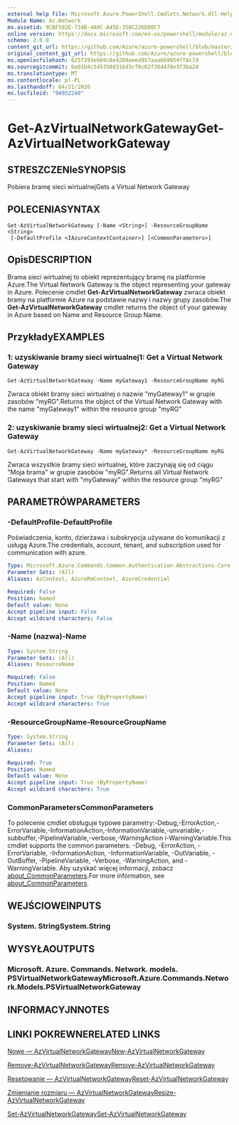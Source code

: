 ```yaml
---
external help file: Microsoft.Azure.PowerShell.Cmdlets.Network.dll-Help.xml
Module Name: Az.Network
ms.assetid: 9CBF592E-734B-4A0C-A45D-358C226D08C7
online version: https://docs.microsoft.com/en-us/powershell/module/az.network/get-azvirtualnetworkgateway
schema: 2.0.0
content_git_url: https://github.com/Azure/azure-powershell/blob/master/src/Network/Network/help/Get-AzVirtualNetworkGateway.md
original_content_git_url: https://github.com/Azure/azure-powershell/blob/master/src/Network/Network/help/Get-AzVirtualNetworkGateway.md
ms.openlocfilehash: 625f293e669c8e4209aeed957aaa669954ff8c7d
ms.sourcegitcommit: 6a91b4c545350d316d3cf8c62f384478e3f3ba24
ms.translationtype: MT
ms.contentlocale: pl-PL
ms.lasthandoff: 04/21/2020
ms.locfileid: "94052240"
---
```

# <span data-ttu-id="46de8-101">Get-AzVirtualNetworkGateway</span><span class="sxs-lookup"><span data-stu-id="46de8-101">Get-AzVirtualNetworkGateway</span></span>

## <span data-ttu-id="46de8-102">STRESZCZENIe</span><span class="sxs-lookup"><span data-stu-id="46de8-102">SYNOPSIS</span></span>
<span data-ttu-id="46de8-103">Pobiera bramę sieci wirtualnej</span><span class="sxs-lookup"><span data-stu-id="46de8-103">Gets a Virtual Network Gateway</span></span>

## <span data-ttu-id="46de8-104">POLECENIA</span><span class="sxs-lookup"><span data-stu-id="46de8-104">SYNTAX</span></span>

```
Get-AzVirtualNetworkGateway [-Name <String>] -ResourceGroupName <String>
 [-DefaultProfile <IAzureContextContainer>] [<CommonParameters>]
```

## <span data-ttu-id="46de8-105">Opis</span><span class="sxs-lookup"><span data-stu-id="46de8-105">DESCRIPTION</span></span>
<span data-ttu-id="46de8-106">Brama sieci wirtualnej to obiekt reprezentujący bramę na platformie Azure.</span><span class="sxs-lookup"><span data-stu-id="46de8-106">The Virtual Network Gateway is the object representing your gateway in Azure.</span></span>
<span data-ttu-id="46de8-107">Polecenie cmdlet **Get-AzVirtualNetworkGateway** zwraca obiekt bramy na platformie Azure na podstawie nazwy i nazwy grupy zasobów.</span><span class="sxs-lookup"><span data-stu-id="46de8-107">The **Get-AzVirtualNetworkGateway** cmdlet returns the object of your gateway in Azure based on Name and Resource Group Name.</span></span>

## <span data-ttu-id="46de8-108">Przykłady</span><span class="sxs-lookup"><span data-stu-id="46de8-108">EXAMPLES</span></span>

### <span data-ttu-id="46de8-109">1: uzyskiwanie bramy sieci wirtualnej</span><span class="sxs-lookup"><span data-stu-id="46de8-109">1: Get a Virtual Network Gateway</span></span>
```
Get-AzVirtualNetworkGateway -Name myGateway1 -ResourceGroupName myRG
```

<span data-ttu-id="46de8-110">Zwraca obiekt bramy sieci wirtualnej o nazwie "myGateway1" w grupie zasobów "myRG".</span><span class="sxs-lookup"><span data-stu-id="46de8-110">Returns the object of the Virtual Network Gateway with the name "myGateway1" within the resource group "myRG"</span></span>

### <span data-ttu-id="46de8-111">2: uzyskiwanie bramy sieci wirtualnej</span><span class="sxs-lookup"><span data-stu-id="46de8-111">2: Get a Virtual Network Gateway</span></span>
```
Get-AzVirtualNetworkGateway -Name myGateway* -ResourceGroupName myRG
```

<span data-ttu-id="46de8-112">Zwraca wszystkie bramy sieci wirtualnej, które zaczynają się od ciągu "Moja brama" w grupie zasobów "myRG".</span><span class="sxs-lookup"><span data-stu-id="46de8-112">Returns all Virtual Network Gateways that start with "myGateway" within the resource group "myRG"</span></span>

## <span data-ttu-id="46de8-113">PARAMETRÓW</span><span class="sxs-lookup"><span data-stu-id="46de8-113">PARAMETERS</span></span>

### <span data-ttu-id="46de8-114">-DefaultProfile</span><span class="sxs-lookup"><span data-stu-id="46de8-114">-DefaultProfile</span></span>
<span data-ttu-id="46de8-115">Poświadczenia, konto, dzierżawa i subskrypcja używane do komunikacji z usługą Azure.</span><span class="sxs-lookup"><span data-stu-id="46de8-115">The credentials, account, tenant, and subscription used for communication with azure.</span></span>

```yaml
Type: Microsoft.Azure.Commands.Common.Authentication.Abstractions.Core.IAzureContextContainer
Parameter Sets: (All)
Aliases: AzContext, AzureRmContext, AzureCredential

Required: False
Position: Named
Default value: None
Accept pipeline input: False
Accept wildcard characters: False
```

### <span data-ttu-id="46de8-116">-Name (nazwa)</span><span class="sxs-lookup"><span data-stu-id="46de8-116">-Name</span></span>
```yaml
Type: System.String
Parameter Sets: (All)
Aliases: ResourceName

Required: False
Position: Named
Default value: None
Accept pipeline input: True (ByPropertyName)
Accept wildcard characters: True
```

### <span data-ttu-id="46de8-117">-ResourceGroupName</span><span class="sxs-lookup"><span data-stu-id="46de8-117">-ResourceGroupName</span></span>
```yaml
Type: System.String
Parameter Sets: (All)
Aliases:

Required: True
Position: Named
Default value: None
Accept pipeline input: True (ByPropertyName)
Accept wildcard characters: True
```

### <span data-ttu-id="46de8-118">CommonParameters</span><span class="sxs-lookup"><span data-stu-id="46de8-118">CommonParameters</span></span>
<span data-ttu-id="46de8-119">To polecenie cmdlet obsługuje typowe parametry:-Debug,-ErrorAction,-ErrorVariable,-InformationAction,-InformationVariable,-unvariable,-subbuffer,-PipelineVariable,-verbose,-WarningAction i-WarningVariable.</span><span class="sxs-lookup"><span data-stu-id="46de8-119">This cmdlet supports the common parameters: -Debug, -ErrorAction, -ErrorVariable, -InformationAction, -InformationVariable, -OutVariable, -OutBuffer, -PipelineVariable, -Verbose, -WarningAction, and -WarningVariable.</span></span> <span data-ttu-id="46de8-120">Aby uzyskać więcej informacji, zobacz [about_CommonParameters](http://go.microsoft.com/fwlink/?LinkID=113216).</span><span class="sxs-lookup"><span data-stu-id="46de8-120">For more information, see [about_CommonParameters](http://go.microsoft.com/fwlink/?LinkID=113216).</span></span>

## <span data-ttu-id="46de8-121">WEJŚCIOWE</span><span class="sxs-lookup"><span data-stu-id="46de8-121">INPUTS</span></span>

### <span data-ttu-id="46de8-122">System. String</span><span class="sxs-lookup"><span data-stu-id="46de8-122">System.String</span></span>

## <span data-ttu-id="46de8-123">WYSYŁA</span><span class="sxs-lookup"><span data-stu-id="46de8-123">OUTPUTS</span></span>

### <span data-ttu-id="46de8-124">Microsoft. Azure. Commands. Network. models. PSVirtualNetworkGateway</span><span class="sxs-lookup"><span data-stu-id="46de8-124">Microsoft.Azure.Commands.Network.Models.PSVirtualNetworkGateway</span></span>

## <span data-ttu-id="46de8-125">INFORMACYJN</span><span class="sxs-lookup"><span data-stu-id="46de8-125">NOTES</span></span>

## <span data-ttu-id="46de8-126">LINKI POKREWNE</span><span class="sxs-lookup"><span data-stu-id="46de8-126">RELATED LINKS</span></span>

[<span data-ttu-id="46de8-127">Nowe — AzVirtualNetworkGateway</span><span class="sxs-lookup"><span data-stu-id="46de8-127">New-AzVirtualNetworkGateway</span></span>](./New-AzVirtualNetworkGateway.md)

[<span data-ttu-id="46de8-128">Remove-AzVirtualNetworkGateway</span><span class="sxs-lookup"><span data-stu-id="46de8-128">Remove-AzVirtualNetworkGateway</span></span>](./Remove-AzVirtualNetworkGateway.md)

[<span data-ttu-id="46de8-129">Resetowanie — AzVirtualNetworkGateway</span><span class="sxs-lookup"><span data-stu-id="46de8-129">Reset-AzVirtualNetworkGateway</span></span>](./Reset-AzVirtualNetworkGateway.md)

[<span data-ttu-id="46de8-130">Zmienianie rozmiaru — AzVirtualNetworkGateway</span><span class="sxs-lookup"><span data-stu-id="46de8-130">Resize-AzVirtualNetworkGateway</span></span>](./Resize-AzVirtualNetworkGateway.md)

[<span data-ttu-id="46de8-131">Set-AzVirtualNetworkGateway</span><span class="sxs-lookup"><span data-stu-id="46de8-131">Set-AzVirtualNetworkGateway</span></span>](./Set-AzVirtualNetworkGateway.md)
